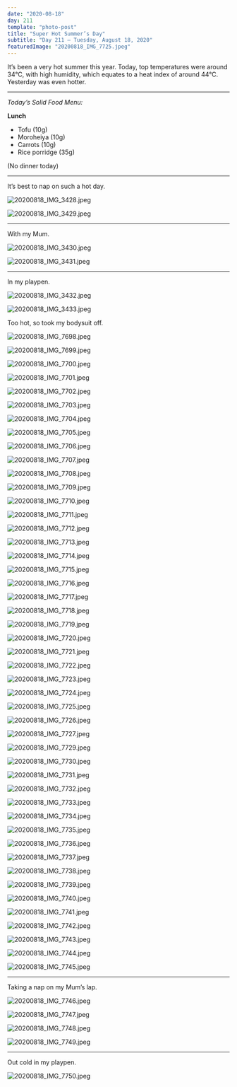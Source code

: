 ```yaml
---
date: "2020-08-18"
day: 211
template: "photo-post"
title: "Super Hot Summer’s Day"
subtitle: "Day 211 – Tuesday, August 18, 2020"
featuredImage: "20200818_IMG_7725.jpeg"
---
```


It’s been a very hot summer this year. Today, top temperatures were around 34°C, with high humidity, which equates to a heat index of around 44°C. Yesterday was even hotter.

<hr />

_Today’s Solid Food Menu:_

**Lunch**

- Tofu (10g)
- Moroheiya (10g)
- Carrots (10g)
- Rice porridge (35g)

(No dinner today)

<hr />

It’s best to nap on such a hot day.

![20200818_IMG_3428.jpeg](20200818_IMG_3428.jpeg)

![20200818_IMG_3429.jpeg](20200818_IMG_3429.jpeg)

<hr />

With my Mum.

![20200818_IMG_3430.jpeg](20200818_IMG_3430.jpeg)

![20200818_IMG_3431.jpeg](20200818_IMG_3431.jpeg)

<hr />

In my playpen.

![20200818_IMG_3432.jpeg](20200818_IMG_3432.jpeg)

![20200818_IMG_3433.jpeg](20200818_IMG_3433.jpeg)

Too hot, so took my bodysuit off.

![20200818_IMG_7698.jpeg](20200818_IMG_7698.jpeg)

![20200818_IMG_7699.jpeg](20200818_IMG_7699.jpeg)

![20200818_IMG_7700.jpeg](20200818_IMG_7700.jpeg)

![20200818_IMG_7701.jpeg](20200818_IMG_7701.jpeg)

![20200818_IMG_7702.jpeg](20200818_IMG_7702.jpeg)

![20200818_IMG_7703.jpeg](20200818_IMG_7703.jpeg)

![20200818_IMG_7704.jpeg](20200818_IMG_7704.jpeg)

![20200818_IMG_7705.jpeg](20200818_IMG_7705.jpeg)

![20200818_IMG_7706.jpeg](20200818_IMG_7706.jpeg)

![20200818_IMG_7707.jpeg](20200818_IMG_7707.jpeg)

![20200818_IMG_7708.jpeg](20200818_IMG_7708.jpeg)

![20200818_IMG_7709.jpeg](20200818_IMG_7709.jpeg)

![20200818_IMG_7710.jpeg](20200818_IMG_7710.jpeg)

![20200818_IMG_7711.jpeg](20200818_IMG_7711.jpeg)

![20200818_IMG_7712.jpeg](20200818_IMG_7712.jpeg)

![20200818_IMG_7713.jpeg](20200818_IMG_7713.jpeg)

![20200818_IMG_7714.jpeg](20200818_IMG_7714.jpeg)

![20200818_IMG_7715.jpeg](20200818_IMG_7715.jpeg)

![20200818_IMG_7716.jpeg](20200818_IMG_7716.jpeg)

![20200818_IMG_7717.jpeg](20200818_IMG_7717.jpeg)

![20200818_IMG_7718.jpeg](20200818_IMG_7718.jpeg)

![20200818_IMG_7719.jpeg](20200818_IMG_7719.jpeg)

![20200818_IMG_7720.jpeg](20200818_IMG_7720.jpeg)

![20200818_IMG_7721.jpeg](20200818_IMG_7721.jpeg)

![20200818_IMG_7722.jpeg](20200818_IMG_7722.jpeg)

![20200818_IMG_7723.jpeg](20200818_IMG_7723.jpeg)

![20200818_IMG_7724.jpeg](20200818_IMG_7724.jpeg)

![20200818_IMG_7725.jpeg](20200818_IMG_7725.jpeg)

![20200818_IMG_7726.jpeg](20200818_IMG_7726.jpeg)

![20200818_IMG_7727.jpeg](20200818_IMG_7727.jpeg)

![20200818_IMG_7729.jpeg](20200818_IMG_7729.jpeg)

![20200818_IMG_7730.jpeg](20200818_IMG_7730.jpeg)

![20200818_IMG_7731.jpeg](20200818_IMG_7731.jpeg)

![20200818_IMG_7732.jpeg](20200818_IMG_7732.jpeg)

![20200818_IMG_7733.jpeg](20200818_IMG_7733.jpeg)

![20200818_IMG_7734.jpeg](20200818_IMG_7734.jpeg)

![20200818_IMG_7735.jpeg](20200818_IMG_7735.jpeg)

![20200818_IMG_7736.jpeg](20200818_IMG_7736.jpeg)

![20200818_IMG_7737.jpeg](20200818_IMG_7737.jpeg)

![20200818_IMG_7738.jpeg](20200818_IMG_7738.jpeg)

![20200818_IMG_7739.jpeg](20200818_IMG_7739.jpeg)

![20200818_IMG_7740.jpeg](20200818_IMG_7740.jpeg)

![20200818_IMG_7741.jpeg](20200818_IMG_7741.jpeg)

![20200818_IMG_7742.jpeg](20200818_IMG_7742.jpeg)

![20200818_IMG_7743.jpeg](20200818_IMG_7743.jpeg)

![20200818_IMG_7744.jpeg](20200818_IMG_7744.jpeg)

![20200818_IMG_7745.jpeg](20200818_IMG_7745.jpeg)

<hr />

Taking a nap on my Mum’s lap.

![20200818_IMG_7746.jpeg](20200818_IMG_7746.jpeg)

![20200818_IMG_7747.jpeg](20200818_IMG_7747.jpeg)

![20200818_IMG_7748.jpeg](20200818_IMG_7748.jpeg)

![20200818_IMG_7749.jpeg](20200818_IMG_7749.jpeg)

<hr />

Out cold in my playpen.

![20200818_IMG_7750.jpeg](20200818_IMG_7750.jpeg)
